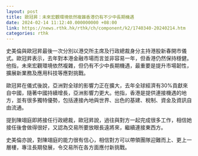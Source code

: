```yaml
---
layout: post
title: 歐冠昇：未來宏觀環境依然複雜香港仍有不少中長期機遇
date: 2024-02-14 11:12:40.000000000 +08:00
link: https://news.rthk.hk/rthk/ch/component/k2/1740340-20240214.htm
categories: rthk
---
```


史美倫與歐冠昇最後一次分別以港交所主席及行政總裁身分主持港股新春開市儀式。歐冠昇表示，去年對本港金融市場而言並非容易一年，但香港仍然保持穩健。他指，未來宏觀環境依然複雜，但仍有不少中長期機遇，最重要是提升市場韌性，擴展新業務及應用科技等應對挑戰。

歐冠昇在儀式後說，亞洲對全球的影響力正在擴大，去年全球經濟有30%貢獻來自中國，隨著中國持續增長，亞洲影響力更大。他指，香港是提供連接機遇的地方，並有很多獨特優勢，包括連接內地與世界、出色的基建、稅制、資金及資訊自由流通。

提到陳翊庭即將接任行政總裁，歐冠昇說，過往與對方一起完成很多工作，相信她接任後會做得很好，又認為交易所要放眼長遠將來，繼續連接東西方。

史美倫亦說，對陳翊庭的能力很有信心，相信對方可以帶領團隊迎難而上、更上一層樓，專注長期發展，令交易所在各方面應付新挑戰。

